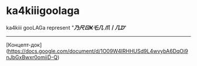 # ka4kiiigoolaga
ka4kiii gooLAGa represent "***乃尺ㄖҜ乇几  爪丨几ᗪ***"
***
[Концепт-док] (https://docs.google.com/document/d/1O09W4IRHHUSd9L4wvybA6DqOi9nJbGxBwxr0omiiD-Q)

